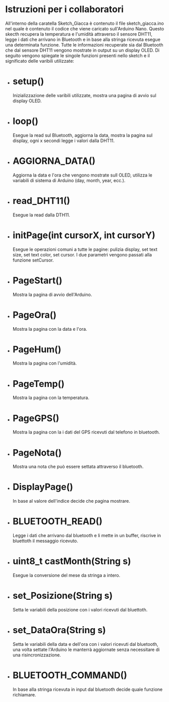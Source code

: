 # Istruzioni per i collaboratori
All'interno della caratella Sketch_Giacca è contenuto il file sketch_giacca.ino nel quale è contenuto il codice che viene caricato sull'Arduino Nano. Questo skecth recupera la temperatura e l'umidità attraverso il sensore DHT11, legge i dati che arrivano in Bluetooth e in base alla stringa ricevuta esegue una determinata funzione. Tutte le informazioni recuperate sia dal Bluetooth che dal sensore DHT11 vengono mostrate in output su un display OLED. Di seguito vengono spiegate le singole funzioni presenti nello sketch e il significato delle varibili utilizzate:
* # setup() 
  Inizializzazione delle varibili utilizzate, mostra una pagina di avvio sul display OLED.
* # loop()
  Esegue la read sul Bluetooth, aggiorna la data, mostra la pagina sul display, ogni x secondi legge i valori dalla DHT11.
* # AGGIORNA_DATA()
  Aggiorna la data e l'ora che vengono mostrate sull OLED, utilizza le variabili di sistema di Arduino (day, month, year, ecc.).
* # read_DHT11()
  Esegue la read dalla DTH11.
* # initPage(int cursorX, int cursorY)
  Esegue le operazioni comuni a tutte le pagine: pulizia display, set text size, set text color, set cursor. I due parametri vengono passati alla funzione setCursor.
* # PageStart()
  Mostra la pagina di avvio dell'Arduino.
* # PageOra()
  Mostra la pagina con la data e l'ora.
* # PageHum()
  Mostra la pagina con l'umidità.
* # PageTemp()
  Mostra la pagina con la temperatura.
* # PageGPS()
  Mostra la pagina con la i dati del GPS ricevuti dal telefono in bluetooth.
* # PageNota()
  Mostra una nota che può essere settata attraverso il bluetooth.
* # DisplayPage()
  In base al valore dell'indice decide che pagina mostrare.
* # BLUETOOTH_READ()
  Legge i dati che arrivano dal bluetooth e li mette in un buffer, riscrive in bluettoth il messaggio ricevuto.
* # uint8_t castMonth(String s)
  Esegue la conversione del mese da stringa a intero.
* # set_Posizione(String s)
  Setta le variabili della posizione con i valori ricevuti dal bluettoth.
* # set_DataOra(String s)
  Setta le variabili della data e dell'ora con i valori ricevuti dal bluetooth, una volta settate l'Arduino le manterrà aggiornate senza necessitare di una risincronizzazione.
* # BLUETOOTH_COMMAND()
  In base alla stringa ricevuta in input dal bluetooth decide quale funzione richiamare.
